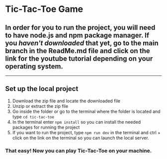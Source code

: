 # Tic-Tac-Toe Game
## In order for you to run the project, you will need to have node.js and npm package manager. If you *haven't downloaded* that yet, go to the main branch in the ReadMe.md file and click on the link for the youtube tutorial depending on your operating system.
<hr/>

## Set up the local project
1. Download the zip file and locate the downloaded file
2. Unzip or extract the zip file
3. Go inside the folder or go to the terminal where the folder is located and type ```cd tic-tac-toe```
4. In the terminal enter ```npm install``` so you can install the needed packages for running the project
5. If you want to run the project, type ```npm run dev``` in the terminal and ctrl + click on the link on the terminal so you can launch the local server.
### That easy! Now you can play Tic-Tac-Toe on your machine.
